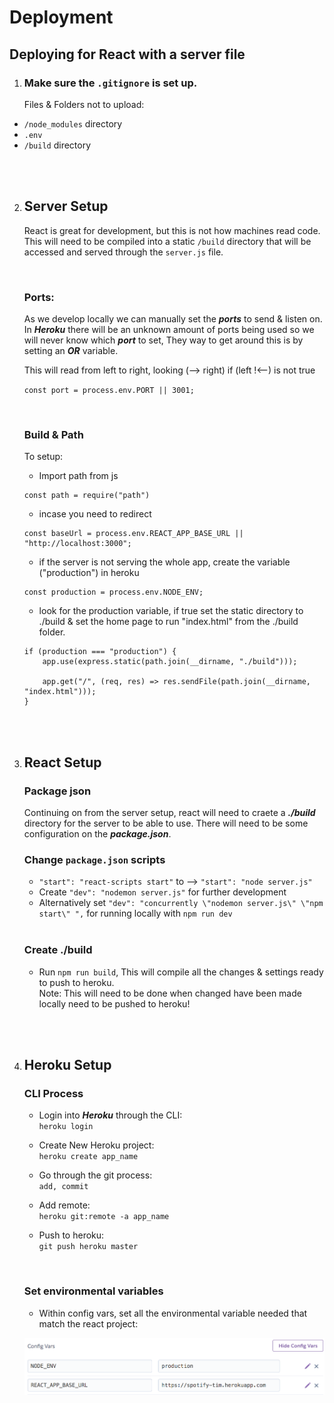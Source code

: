 # Deployment 

## Deploying for React with a server file

1. ### Make sure the `.gitignore` is set up. 
    Files & Folders not to upload:

* `/node_modules` directory
* `.env`
* `/build` directory 

<br>
<br>

2. ## Server Setup
    React is great for development, but this is not how machines read code. This will need to be compiled into a static `/build` directory that will be accessed and served through the `server.js` file. 

    <br>

    ### Ports:
    As we develop locally we can manually set the **_ports_** to send & listen on. In **_Heroku_** there will be an unknown amount of ports being used so we will never know which **_port_** to set, They way to get around this is by setting  an **_OR_** variable.

    This will read from left to right, looking (--> right) if (left !<--) is not true   

    `const port = process.env.PORT || 3001;`
    
    <br>

    ### Build & Path

    To setup:  
    * Import path from js
    ```
    const path = require("path")
    ```

    * incase you need to redirect
    ```
    const baseUrl = process.env.REACT_APP_BASE_URL || "http://localhost:3000";
    ```

    * if the server is not serving the whole app, create the variable ("production") in heroku
    ```
    const production = process.env.NODE_ENV;
    ```

    * look for the production variable, if true set the static directory to ./build & set the home page to run "index.html" from the ./build folder.
    ```
    if (production === "production") {
        app.use(express.static(path.join(__dirname, "./build")));

        app.get("/", (req, res) => res.sendFile(path.join(__dirname, "index.html")));
    }
    ```

<br>
<br>

3. ## React Setup
    ### Package json
    Continuing on from the server setup, react will need to craete a **_./build_** directory for the server to be able to use. There will need to be some configuration on the **_package.json_**.

    ### Change `package.json` scripts
    * `"start": "react-scripts start"` to --> `"start": "node server.js"`
    * Create `"dev": "nodemon server.js"` for further development
    * Alternatively set `"dev": "concurrently \"nodemon server.js\" \"npm start\" ",` for running locally with `npm run dev`

    <br>

    ### Create ./build
    * Run `npm run build`, This will compile all the changes & settings ready to push to heroku.   
    Note: This will need to be done when changed have been made locally need to be pushed to heroku!


<br>
<br>

4. ## Heroku Setup
    ### CLI Process
    * Login into **_Heroku_** through the CLI:   
    `heroku login`

    * Create New Heroku project:  
    `heroku create app_name`

    * Go through the git process:  
    `add, commit`

    * Add remote:  
    `heroku git:remote -a app_name`

    * Push to heroku:   
    `git push heroku master`

    <br>

    ### Set environmental variables
    *  Within config vars, set all the environmental variable needed that match the react project:


    ![config vars](./images/Screen%20Shot%202022-04-07%20at%201.14.42%20pm.png)

